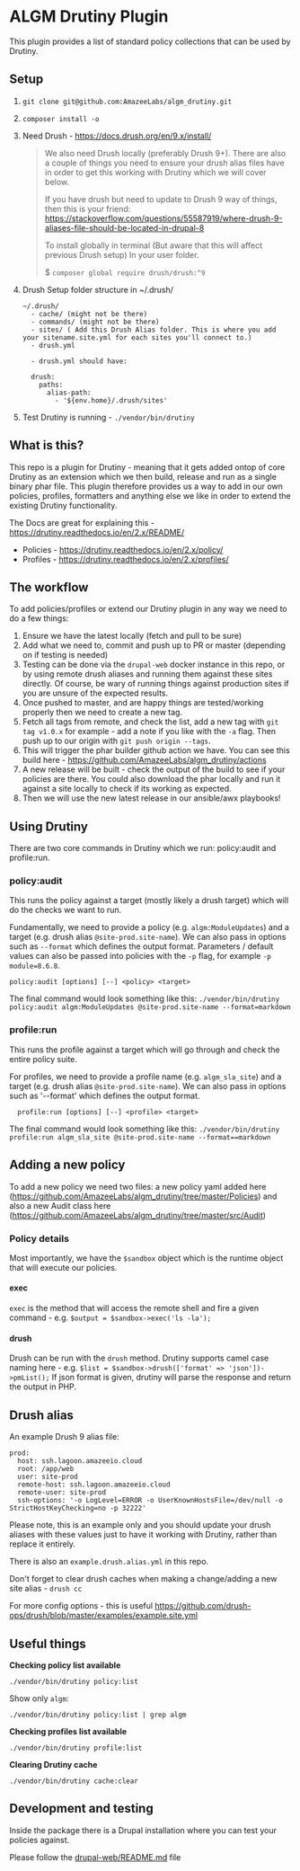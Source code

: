 # ALGM Drutiny Plugin

This plugin provides a list of standard policy collections that can be used by Drutiny.


## Setup

1. `git clone git@github.com:AmazeeLabs/algm_drutiny.git`

1. `composer install -o`

1. Need Drush - https://docs.drush.org/en/9.x/install/

    > We also need Drush locally (preferably Drush 9+). There are also a couple of things you need to ensure your drush alias files have in order to get this working with Drutiny which we will cover below.
    >
    > If you have drush but need to update to Drush 9 way of things, then this is your friend:
    > https://stackoverflow.com/questions/55587919/where-drush-9-aliases-file-should-be-located-in-drupal-8
    > 
    > To install globally in terminal (But aware that this will affect previous Drush setup)
    > In your user folder.
    > 
    > $ `composer global require drush/drush:^9`

1. Drush Setup folder structure in ~/.drush/

    ```
    ~/.drush/
      - cache/ (might not be there)
      - commands/ (might not be there)
      - sites/ ( Add this Drush Alias folder. This is where you add your sitename.site.yml for each sites you'll connect to.)
      - drush.yml
    
      - drush.yml should have:
    
      drush:
        paths:
          alias-path:
            - '${env.home}/.drush/sites'
    ```

1. Test Drutiny is running - `./vendor/bin/drutiny`

## What is this?

This repo is a plugin for Drutiny - meaning that it gets added ontop of core Drutiny as an extension which we then build, release and run as a single binary phar file. This plugin therefore provides us a way to add in our own policies, profiles, formatters and anything else we like in order to extend the existing Drutiny functionality.

The Docs are great for explaining this - https://drutiny.readthedocs.io/en/2.x/README/

- Policies - https://drutiny.readthedocs.io/en/2.x/policy/
- Profiles - https://drutiny.readthedocs.io/en/2.x/profiles/


## The workflow

To add policies/profiles or extend our Drutiny plugin in any way we need to do a few things:

  1. Ensure we have the latest locally (fetch and pull to be sure)
  2. Add what we need to, commit and push up to PR or master (depending on if testing is needed)
  3. Testing can be done via the `drupal-web` docker instance in this repo, or by using remote drush aliases and running them against these sites directly. Of course, be wary of running things against production sites if you are unsure of the expected results.
  4. Once pushed to master, and are happy things are tested/working properly then we need to create a new tag.
  5. Fetch all tags from remote, and check the list, add a new tag with `git tag v1.0.x` for example - add a note  if you like with the `-a` flag. Then push up to our origin with `git push origin --tags`.
  6. This will trigger the phar builder github action we have. You can see this build here - https://github.com/AmazeeLabs/algm_drutiny/actions
  7. A new release will be built - check the output of the build to see if your policies are there. You could also download the phar locally and run it against a site locally to check if its working as expected.
  8. Then we will use the new latest release in our ansible/awx playbooks!


## Using Drutiny

There are two core commands in Drutiny which we run: policy:audit and profile:run.

### policy:audit

This runs the policy against a target (mostly likely a drush target) which will do the checks we want to run.

Fundamentally, we need to provide a policy (e.g. `algm:ModuleUpdates`) and a target (e.g. drush alias `@site-prod.site-name`). We can also pass in options such as `--format` which defines the output format. Parameters / default values can also be passed into policies with the `-p` flag, for example `-p module=8.6.8`.

`policy:audit [options] [--] <policy> <target>`

The final command would look something like this:
`./vendor/bin/drutiny policy:audit algm:ModuleUpdates @site-prod.site-name --format=markdown`

### profile:run

This runs the profile against a target which will go through and check the entire policy suite.

For profiles, we need to provide a profile name (e.g. `algm_sla_site`) and a target (e.g. drush alias `@site-prod.site-name`). We can also pass in options such as '--format' which defines the output format.

`  profile:run [options] [--] <profile> <target>`

The final command would look something like this:
`./vendor/bin/drutiny profile:run algm_sla_site @site-prod.site-name --format==markdown`


## Adding a new policy

To add a new policy we need two files: a new policy yaml added here (https://github.com/AmazeeLabs/algm_drutiny/tree/master/Policies) and also a new Audit class here (https://github.com/AmazeeLabs/algm_drutiny/tree/master/src/Audit)

### Policy details

Most importantly, we have the `$sandbox` object which is the runtime object that will execute our policies.

#### exec
`exec` is the method that will access the remote shell and fire a given command - e.g. `$output = $sandbox->exec('ls -la');`

#### drush
Drush can be run with the `drush` method. Drutiny supports camel case naming here - e.g. `$list = $sandbox->drush(['format' => 'json'])->pmList();`
If json format is given, drutiny will parse the response and return the output in PHP.


## Drush alias

An example Drush 9 alias file:

```
prod:
  host: ssh.lagoon.amazeeio.cloud
  root: /app/web
  user: site-prod
  remote-host: ssh.lagoon.amazeeio.cloud
  remote-user: site-prod
  ssh-options: '-o LogLevel=ERROR -o UserKnownHostsFile=/dev/null -o StrictHostKeyChecking=no -p 32222'
```

Please note, this is an example only and you should update your drush aliases with these values just to have it working with Drutiny, rather than replace it entirely.

There is also an `example.drush.alias.yml` in this repo.

Don't forget to clear drush caches when making a change/adding a new site alias - `drush cc`

For more config options - this is useful https://github.com/drush-ops/drush/blob/master/examples/example.site.yml


## Useful things

**Checking policy list available**
```
./vendor/bin/drutiny policy:list
```

Show only `algm`:
```
./vendor/bin/drutiny policy:list | grep algm
```

**Checking profiles list available**
```
./vendor/bin/drutiny profile:list
```

**Clearing Drutiny cache**
```
./vendor/bin/drutiny cache:clear
```


## Development and testing

Inside the package there is a Drupal installation where you can test
your policies against.

Please follow the [drupal-web/README.md](drupal-web/README.md) file
